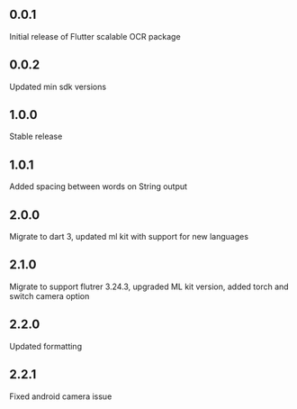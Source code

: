 ## 0.0.1

Initial release of Flutter scalable OCR package

## 0.0.2

Updated min sdk versions

## 1.0.0

Stable release

## 1.0.1

Added spacing between words on String output

## 2.0.0

Migrate to dart 3, updated ml kit with support for new languages

## 2.1.0

Migrate to support flutrer 3.24.3, upgraded ML kit version, added torch and switch camera option

## 2.2.0

Updated formatting

## 2.2.1

Fixed android camera issue